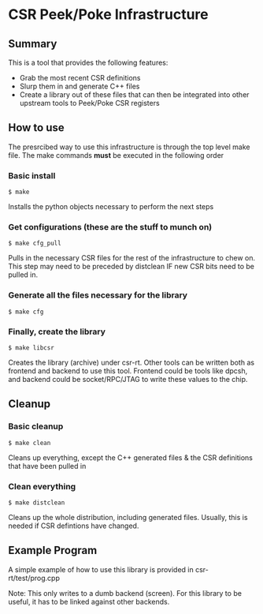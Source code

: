 # CSR Peek/Poke Infrastructure

## Summary

This is a tool that provides the following features:
* Grab the most recent CSR definitions
* Slurp them in and generate C++ files
* Create a library out of these files that can then be integrated into other
  upstream tools to Peek/Poke CSR registers

## How to use

The presrcibed way to use this infrastructure is through the top level make file.
The make commands **must** be executed in the following order

### Basic install

    $ make

Installs the python objects necessary to perform the next steps

### Get configurations (these are the stuff to munch on)

    $ make cfg_pull

Pulls in the necessary CSR files for the rest of the infrastructure to chew on.
This step may need to be preceded by distclean IF new CSR bits need to be pulled in.


### Generate all the files necessary for the library

    $ make cfg

### Finally, create the library

    $ make libcsr


Creates the library (archive) under csr-rt. Other tools can be written both as frontend and backend
to use this tool. Frontend could be tools like dpcsh, and backend could be socket/RPC/JTAG to write these values to the chip.

## Cleanup

### Basic cleanup

    $ make clean

Cleans up everything, except the C++ generated files & the CSR definitions that have been pulled in

### Clean everything

    $ make distclean

Cleans up the whole distribution, including generated files. Usually, this is needed if CSR defintions have changed.

## Example Program

A simple example of how to use this library is provided in csr-rt/test/prog.cpp

Note: This only writes to a dumb backend (screen). For this library to be useful, it has to be linked against
other backends.





